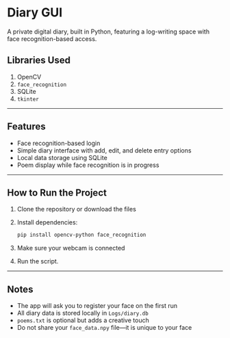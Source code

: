 # Diary GUI

A private digital diary, built in Python, featuring a log-writing space with face recognition-based access.

## Libraries Used

1. OpenCV  
2. `face_recognition`  
3. SQLite  
4. `tkinter`

---

## Features

- Face recognition-based login  
- Simple diary interface with add, edit, and delete entry options  
- Local data storage using SQLite  
- Poem display while face recognition is in progress

---

## How to Run the Project

1. Clone the repository or download the files  
2. Install dependencies:

   ```bash
   pip install opencv-python face_recognition
   ```

3. Make sure your webcam is connected  
4. Run the script.

---

## Notes

- The app will ask you to register your face on the first run  
- All diary data is stored locally in `Logs/diary.db`  
- `poems.txt` is optional but adds a creative touch  
- Do not share your `face_data.npy` file—it is unique to your face

